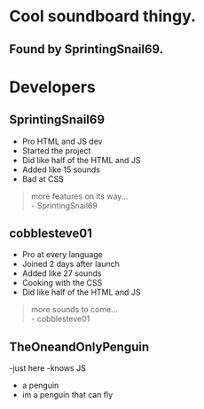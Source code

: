 # Cool soundboard thingy. 
## Found by SprintingSnail69.
# Developers
## SprintingSnail69
- Pro HTML and JS dev
- Started the project
- Did like half of the HTML and JS
- Added like 15 sounds
- Bad at CSS
> more features on its way... <br>
>             - SprintingSnail69
## cobblesteve01
- Pro at every language
- Joined 2 days after launch
- Added like 27 sounds
- Cooking with the CSS
- Did like half of the HTML and JS
> more sounds to come... <br>
>             - cobblesteve01
## TheOneandOnlyPenguin

-just here
-knows JS
- a penguin
- im a penguin that can fly
